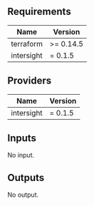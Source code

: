 

<!-- BEGINNING OF PRE-COMMIT-TERRAFORM DOCS HOOK -->
## Requirements

| Name | Version |
|------|---------|
| terraform | >= 0.14.5 |
| intersight | = 0.1.5 |

## Providers

| Name | Version |
|------|---------|
| intersight | = 0.1.5 |

## Inputs

No input.

## Outputs

No output.

<!-- END OF PRE-COMMIT-TERRAFORM DOCS HOOK -->
